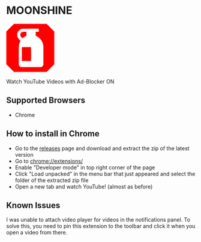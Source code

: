 # MOONSHINE

![Moonshine](images/moonshine128.png)

Watch YouTube Videos with Ad-Blocker ON

## Supported Browsers

- Chrome

## How to install in Chrome

- Go to the [releases](https://github.com/sprintr/moonshine/tags) page and download and extract the zip of the latest version
- Go to [chrome://extensions/](chrome://extensions/)
- Enable "Developer mode" in top right corner of the page
- Click "Load unpacked" in the menu bar that just appeared and select the folder of the extracted zip file
- Open a new tab and watch YouTube! (almost as before)

## Known Issues

I was unable to attach video player for videos in the notifications panel. To solve this, you need to pin this extension to the toolbar and click it when you open a video from there.
